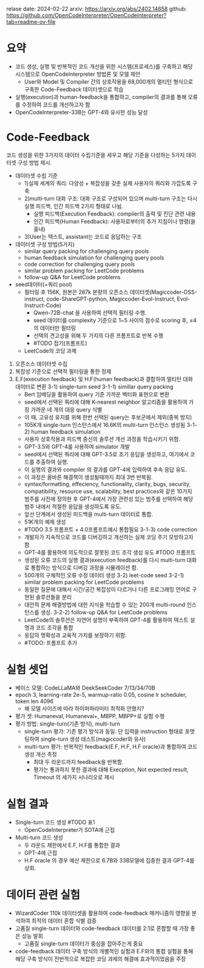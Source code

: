 relase date: 2024-02-22
arxiv: https://arxiv.org/abs/2402.14658
github: https://github.com/OpenCodeInterpreter/OpenCodeInterpreter?tab=readme-ov-file


# 요약
- 코드 생성, 실행 및 반복적인 코드 개선을 위한 시스템(프로세스)를 구축하고 해당 시스템으로 OpenCodeInterpreter 방법론 및 모델 제안
  - User와 Model 및 Compiler 간의 상호작용을 68,000개의 멀티턴 형식으로 구축한 Code-Feedback 데이터셋으로 학습
- 실행(execution)과 human-feedback을 통합하고, compiler의 결과를 통해 오류를 수정하여 코드를 개선하고자 함
- OpenCodeInterpreter-33B는 GPT-4와 유사한 성능 달성

# Code-Feedback
코드 생성을 위한 3가지의 데이터 수립기준을 세우고 해당 기준을 다성하는 5가지 데이터셋 구성 방법 제시.
- 데이터셋 수립 기준
  - 1)실제 세계의 쿼리: 다양성 + 복잡성을 갖춘 실제 사용자의 쿼리와 가깝도록 구축
  - 2)multi-turn 대화 구조: 대화 구조로 구성되어 있으며 multi-turn 구조는 다시 실행 피드백, 인간 피드백 2가지 형태로 나뉨.
    - 실행 피드백(Execution Feedback): compiler의 출력 및 진단 관련 내용
    - 인간 피드백(Human Feedback): 사용자로부터의 추가 지침이나 명령(을 흉내)
  - 3)User는 텍스트, assistant는 코드로 응답하는 구조
- 데이터셋 구성 방법(5가지)
  - similar query packing for challenging query pools
  - human feedback simulation for challenging query pools
  - code correction for challenging query pools
  - similar problem packing for LeetCode problems
  - follow-up Q&A for LeetCode problems
- seed데이터(=쿼리 pool)
  - 필터링 후 156K, 원본은 287k 분량의 오픈소스 데이터셋(Magiccoder-OSS-instruct, code-ShareGPT-python, Magiccoder-Evol-Instruct, Evol-Instruct-Code)
    - Qwen-72B-chat 을 사용하여 선택적 필터링 수행.
    - seed 데이터를 complexity 기준으로 1~5 사이의 점수로 scoring 후, ≤4 의 데이터만 필터링
    - 선택의 견고성을 위해 두 가지의 다른 프롬프트로 반복 수행
    - #TODO 접기(프롬프트)
  - LeetCode의 코딩 과제 


1) 오픈소스 데이터셋 수집
2) 복잡성 기준으로 선택적 필터링을 통한 정제
3) E.F(execution feedback) 및 H.F(human feedback)과 결합하여 멀티턴 대화 데이터로 변환
3-1) single-turn seed
3-1-1) simillar query packing
   - Bert 임베딩을 활용하여 query 기준 가까운 벡터화 표현으로 변환
   - seed에서 선택된 쿼리에 대해 K-nearest neighbor 알고리즘을 활용하여 가장 가까운 네 개의 대응 query 식별
   - 이 때, 고유성 유지를 위해 한번 선택된 query는 후보군에서 제외(중복 방지)
   - 105K개 single-turn 인스턴스에서 16.6K의 multi-turn 인스턴스 생성됨
3-1-2) human feedback simulation
   - 사용자 상호작용과 피드백 중신의 솔루션 개선 과정을 학습시키기 위함.
   - GPT-3.5와 GPT-4를 사용하여 simulator 개발
   - seed에서 선택된 쿼리에 대해 GPT-3.5로 초기 응답을 생성하고, 여기에서 코드를 추출하여 실행.
   - 이 실행의 결과와 compiler 의 결과를 GPT-4에 입력하여 후속 응답 유도.
   - 이 과정은 올바른 해결책이 생성될때까지 최대 3번 반복됨.
   - syntax/formatting, effeciency, functionality, clarity, bugs, security, compatibility, resource use, scalability, best practices와 같은 10가지 범주를 사전에 정의한 후 GPT-4에서 가장 관련성 있는 범주를 선택하여 해당 범주 내에서 적절한 응답을 생성하도록 유도.
   - 앞선 단계에서 생성된 피드백을 multi-turn 데이터로 통합.
   - 51K개의 예제 생성
   - #TODO 3.5 프롬프트 + 4.0프롬프트예시 통합필요
3-1-3) code correction
   - 개발자가 지속적으로 코드를 디버깅하고 개선하는 실제 코딩 주기 모방하고자 함
   - GPT-4를 활용하여 의도적으로 잘못된 코드 조각 생성 유도 #TODO 프롬프트
   - 생성된 오류 코드의 실행 결과(execution feedback)를 다시 multi-turn 대화로 통합하는 방식으로 디버깅 과정을 시뮬레이션 함.
   - 500개의 구체적인 오류 수정 데이터 생성
3-2) leet-code seed
3-2-1) similar problem packing for LeetCode problems
   - 동일한 질문에 대해서 시간/공간 복잡성이 다르거나 다른 프로그래밍 언어로 구현된 솔루션들을 분리
   - 대안적 문제 해결방법에 대한 지식을 학습할 수 있는 200개 multi-round 인스턴스를 생성.
3-2-2) follow-up Q&A for LeetCode problems
   - LeetCode의 솔루션은 자연어 설명이 부족하여 GPT-4를 활용하여 텍스트 설명과 코드 조각을 통합
   - 응답의 명확성과 교육적 가치를 보장하기 위함.
   - #TODO: 프롬프트 추가

# 실험 셋업
- 베이스 모델: CodeLLaMA와 DeekSeekCoder 7/13/34/70B
- epoch 3, learning-rate 2e-5, warmup-ratio 0.05, cosine lr scheduler, token len 4096
  * 왜 모델 사이즈에 따라 하이퍼파라미터 최적화 안했지?
- 평가 셋: Humaneval, Humaneval+, MBPP, MBPP+로 실험 수행
- 평가 방법: single-turn(기존 방식), multi-turn 
  - single-turn 평가: 기존 평가 방식과 동일. 단 입력을 instruction 형태로 포맷팅하여 single-turn 생성 테스트(magiccoder와 유사)
  - multi-turn 평가: 반복적인 feedback(E.F, H.F, H.F oracle)과 통합하여 코드 생성 개선 측정
    - 최대 두 라운드까지 feedback을 반복함.
    - 평가는 통과하지 못한 결과에 대해 Execption, Not expected result, Timeout 의 세가지 시나리오로 제시
   
# 실험 결과
- Single-turn 코드 생성 #TODO 표1
  - OpenCodeInterpreter가 SOTA에 근접
- Multi-turn 코드 생성
  - 두 라운드 제한에서 E.F, H.F를 통합한 결과
  - GPT-4에 근접
  - H.F oracle 의 경우 예산 제한으로 6.7B와 33B모델에 집중한 결과 GPT-4를 상회.
 
# 데이터 관련 실험
- WizardCoder 110k 데이터셋을 활용하여 code-feedback 매커니즘의 영향을 분석하여 최적의 데이터 혼합 식별 검증
- 고품질 single-turn 데이터와 code-feedback 데이터를 2:1로 혼합할 때 가장 좋은 성능 발휘
  - 고품질 single-turn 데이터가 중심을 잡아주는게 중요
- code-feedback 데이터 구축 방식의 개별적인 실험과 E.F와의 통합 실험을 통해 해당 구축 방식이 전반적으로 복잡한 코딩 과제의 해결에 효과적이었음을 주장








  
